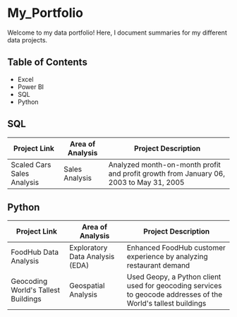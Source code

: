 # My_Portfolio
Welcome to my data portfolio! Here, I document summaries for my different data projects.

## Table of Contents
   * Excel
   * Power BI
   * SQL
   * Python

## SQL

| Project Link | Area of Analysis | Project Description
| --- | --- | ---|
| Scaled Cars Sales Analysis | Sales Analysis | Analyzed month-on-month profit and profit growth from January 06, 2003 to May 31, 2005 |

## Python

| Project Link | Area of Analysis | Project Description
| --- | --- | ---|
| FoodHub Data Analysis   | Exploratory Data Analysis (EDA)  | Enhanced FoodHub customer experience by analyzing restaurant demand
| Geocoding World's Tallest Buildings | Geospatial Analysis | Used Geopy, a Python client used for geocoding services to geocode addresses of the World's tallest buildings
